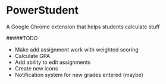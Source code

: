 # PowerStudent
A Google Chrome extension that helps students calculate stuff

#####TODO
- Make add assignment work with weighted scoring
- Calculate GPA
- Add ability to edit assignments
- Create new icons
- Notification system for new grades entered (maybe)
